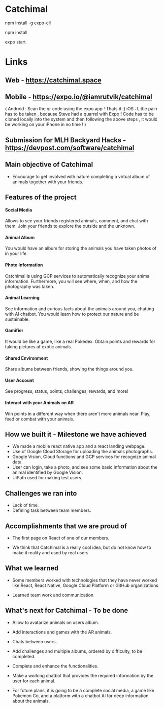 # Catchimal

npm install -g expo-cli

npm install

expo start

# Links
## Web - https://catchimal.space
## Mobile - https://expo.io/@iamrutvik/catchimal
( 
  Android : Scan the qr code using the expo app ! Thats it :)
  iOS : Little pain has to be taken , because Steve had a quarrel with Expo ! Code has to be cloned locally into the system 
  and then following the above steps , it would be working on your iPhone in no time !
)
## Submission for MLH Backyard Hacks - https://devpost.com/software/catchimal

## Main objective of Catchimal

- Encourage to get involved with nature completing a virtual album of animals together with your friends.

## Features of the project

#### Social Media

Allows to see your friends registered animals, comment, and chat with them. Join your friends to explore the outside and the unknown.

#### Animal Album

You would have an album for storing the animals you have taken photos of in your life.

#### Photo Information

Catchimal is using GCP services to automatically recognize your animal information. Furthermore, you will see where, when, and how the photography was taken.

#### Animal Learning

See information and curious facts about the animals around you, chatting with AI chatbot. You would learn how to protect our nature and be sustainable.

#### Gamifier

It would be like a game, like a real Pokedex. Obtain points and rewards for taking pictures of exotic animals.

#### Shared Environment

Share albums between friends, showing the things around you.

#### User Account

See progress, status, points, challenges, rewards, and more!

#### Interact with your Animals on AR

Win points in a different way when there aren't more animals near. Play, feed or combat with your animals.

## How we built it - Milestone we have achieved

* We made a mobile react native app and a react landing webpage. 
* Use of Google Cloud Storage for uploading the animals photographs. 
* Google Vision, Cloud functions and GCP services for recognize animal data.
* User can login, take a photo, and see some basic information about the animal identified by Google Vision.
* UiPath used for making test users.

## Challenges we ran into

* Lack of time.
* Defining task between team members.

## Accomplishments that we are proud of

* The first page on React of one of our members.

* We think that Catchimal is a really cool idea, but do not know how to make it reality and used by real users.

## What we learned

* Some members worked with technologies that they have never worked like React, React Native, Google Cloud Platform or GitHub organizations.

* Learned team work and communication.

## What's next for Catchimal - To be done

* Allow to avatarize animals on users album.

* Add interactions and games with the AR animals.

* Chats between users.

* Add challenges and multiple albums, ordered by difficulty, to be completed.

* Complete and enhance the functionalities.

* Make a working chatbot that provides the required information by the user for each animal.

* For future plans, it is going to be a complete social media, a game like Pokemon Go, and a platform with a chatbot AI for deep information about the animals.
